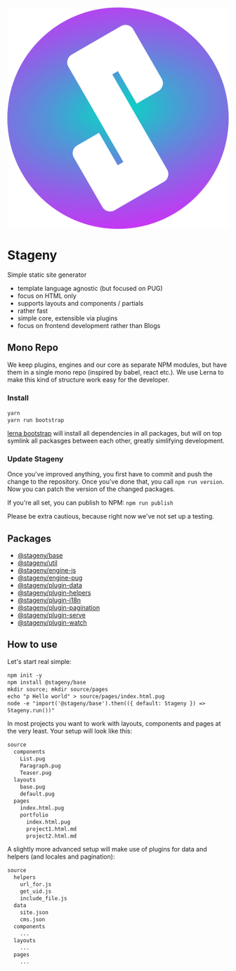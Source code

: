 ![Stageny Logo](extra/logo.svg)

# Stageny

Simple static site generator

-   template language agnostic (but focused on PUG)
-   focus on HTML only
-   supports layouts and components / partials
-   rather fast
-   simple core, extensible via plugins
-   focus on frontend development rather than Blogs

## Mono Repo

We keep plugins, engines and our core as separate NPM modules, but have them in a single mono repo (inspired by babel, react etc.). We use Lerna to make this kind of structure work easy for the developer.

### Install

```
yarn
yarn run bootstrap
```

[lerna bootstrap](https://github.com/lerna/lerna/tree/master/commands/bootstrap#readme) will install all dependencies in all packages, but will on top symlink all packasges between each other, greatly simlifying development.

### Update Stageny

Once you've improved anything, you first have to commit and push the change to the repository. Once you've done that, you call `npm run version`. Now you can patch the version of the changed packages.

If you're all set, you can publish to NPM: `npm run publish`

Please be extra cautious, because right now we've not set up a testing.

## Packages

-   [@stageny/base](./packages/stageny-base/)
-   [@stageny/util](./packages/stageny-util/)
-   [@stageny/engine-js](./packages/stageny-engine-js/)
-   [@stageny/engine-pug](./packages/stageny-engine-pug/)
-   [@stageny/plugin-data](./packages/stageny-plugin-data/)
-   [@stageny/plugin-helpers](./packages/stageny-plugin-helpers/)
-   [@stageny/plugin-i18n](./packages/stageny-plugin-i18n/)
-   [@stageny/plugin-pagination](./packages/stageny-plugin-pagination/)
-   [@stageny/plugin-serve](./packages/stageny-plugin-serve/)
-   [@stageny/plugin-watch](./packages/stageny-plugin-watch/)

## How to use

Let's start real simple:

```
npm init -y
npm install @stageny/base
mkdir source; mkdir source/pages
echo "p Hello world" > source/pages/index.html.pug
node -e "import('@stageny/base').then(({ default: Stageny }) => Stageny.run())"
```

In most projects you want to work with layouts, components and pages at the very least. Your setup will look like this:

```
source
  components
    List.pug
	Paragraph.pug
	Teaser.pug
  layouts
    base.pug
	default.pug
  pages
    index.html.pug
	portfolio
	  index.html.pug
	  project1.html.md
	  project2.html.md
```

A slightly more advanced setup will make use of plugins for data and helpers (and locales and pagination):

```
source
  helpers
    url_for.js
	get_uid.js
	include_file.js
  data
    site.json
	cms.json
  components
    ...
  layouts
    ...
  pages
    ...
```
